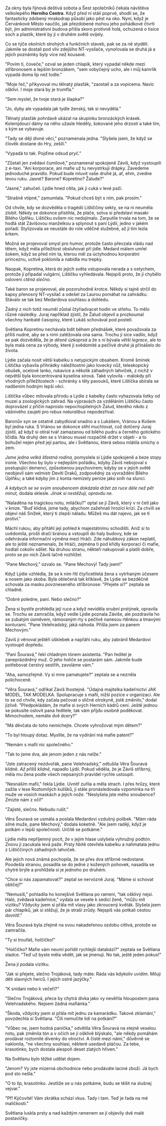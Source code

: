 # 

Za okny byla říjnová deštivá sobota a Šest společníků čekala návštěva velkolepého **Herního Centra**. Když před ní stáli poprvé, shodli se, že fantasticky zdobený mrakodrap působí jako pěst na oko. Nyní, když je Červánkové Město naučilo, jak přezdobené mohou jeho pohádkové čtvrti být, jim administrativní budova přišla skoro protivně holá, ochuzená o tisíce soch a plastik, které by ji v druhém světě ovíjely.

Co se týče okolních strohých a funkčních staveb, pak se za ně styděli. Jakmile se dostali pod vliv zdejšího NT-vysílače, vynořovala se druhá já a jejich poznámky byly více než kousavé.

"Povím ti, čoveče," ozval se jeden chlapík, který vypadal někde mezi stříbronosem a lepším bronzákem, "sem vobyčejný ucho, ale i můj kamrlík vypadá doma líp než todle."

"Moje řeč," přikyvoval mu tělnatý plasťák, "zaostalí a za vopicema. Navíc oškliví. I moje stará by je trumfla."

"Sem myslel, že tvoje stará je šlapka?"

"Jo, dyby ale vypadala jak tydle ženský, tak si nevydělá."

Tělnatý plasťák pohrdavě ukázal na skupinku bronzáckých krásek. Kolemjdoucí dámy na něho užasle hleděly, šokované jeho drzostí a také tím, s kým se vybavuje.

"Tady se dějí divné věci," poznamenala jedna. "Slyšela jsem, že když se člověk dostane do Hry, zešílí."

"Vypadá to tak. Pojďme odsud pryč."

"Zůstali jen zvědaví čumilové," poznamenal spokojeně Záviš, když vystoupili z e-taxi. "Ani korporace, ani mafie už tu nevystrkují drápky. Zavedeme jednoduché pravidlo. Pokud bude mluvit vaše druhé já, ať, ehm, zvedne levou ruku. Jasné? Barone? Kopretino? Žalude?"

"Jasné," zahučeli. Lýdie hned cítila, jak jí cuká v levé paži.

"Strašně vtipné," zamumlala. "Pokud chceš být s ním, pak prosím."

Od chvíle, kdy se dozvěděla o tragédii Lištiččiny sekty, se na ni neuměla zlobit. Někdy se dokonce přistihla, že pláče, sotva si představí masakr Bílého Úplňku. Lištičku ovšem nic nedojímalo. Zarputile trvala na tom, že se hodlá stát Závišovou manželkou a splynout s paní Lýdií, jedno v jakém pořadí. Stylizovala se neustále do role vděčné služebné, až jí tím lezla krkem.

Možná se projevoval smysl pro humor, protože často převzala vládu nad tělem, když měla příležitost obsluhovat při jídle. Medard málem umřel šokem, když se před ním ta, kterou měl za úctyhodnou korporátní princeznu, uctivě poklonila a nabídla mu trepky.

Naopak, Kopretina, která do jejich světa vstupovala nerada a s ostychem, protože jí připadal vulgární, Lištičku vyhledávala. Nejspíš proto, že jí chybělo oslovení *ctěná slečno*.

Také baron se projevoval, ale pozoruhodně krotce. Někdy si tajně strčil do kapsy přenosný NT-vysílač a odešel za Laurou pomáhat na zahrádku. Stávalo se tak bez Medardova souhlasu a dohledu.

Žádný z nich totiž neuměl zůstal čtyřiadvacet hodin ve střehu. To mělo různé následky. Juraj například zjistil, že Žalud objevil a prozkoumal všechny hanbaté časopisy, které Lukáš schovával pod postelí.

Světlana Kopretinu nechávala bdít během přednášek, které považovala za příliš nudné, aby se s nimi zatěžovala ona sama. Trochu jí sice vadilo, když se pak dozvěděla, že je *děsně úzkoprsá* a že s ní bývala *větší legrace*, ale to byla malá cena za výhody, které jí svědomité a pečlivé druhé já přinášelo do života.

Lýdie začala nosit větší kabelku s netypickým obsahem. Kromě šminek Lištička vybavila přihrádky náležitostmi jako lovecký nůž, teleskopický obušek, ocelové lanko, rukavice a několik záhadných lahviček, z nichž v největší byla koncentrovaná kyselina sírová. Také vylovila - málokdy při vhodných příležitostech - schránky s těly pavouků, které Lištička sbírala se nadšením hodným lepší věci.

Lištička vůbec milovala přírodu a Lýdie z kabelky často vyhazovala lístky od muzeí a zoologických zahrad. Na výpravách za vzděláním Lištičku často doprovázel z příčin naprosto nepochopitelných Žalud, kterého nikdo z vášnivého zaujetí pro *rebus naturalibus* nepodezříval. 

Baronův syn se ostatně zabydloval snadno a s Lukášem, Vránou a Košem byl jedna ruka. S Vránou se dokonce stihl muchlovat, což dotčený Juraj zjistil, až když si otíral tvář zamazanou od bílého pudru a černého gotického líčidla. Na druhý den se s Vránou musel rozpačitě držet v objetí - a to bohužel nejen před její partou, ale i Světlanou, která sebou mlátila smíchy o zem.

*Jsme jedna velká šťastná rodina,* pomyslela si Lýdie spokojeně a beze stopy ironie. Všechno by bylo v nejlepším pořádku, kdyby Záviš nebojoval s postupující demencí, způsobenou psychovirem; kdyby se v jejich světě neobjevil sám velmistr Devíti Draků, zodpovědný za vyvraždění Bílého Úplňku; a také kdyby jim z konta nemizely peníze jako sníh na slunci.

*A kdybych se se svým snoubencem dokázala držet za ruce déle než pět minut,* dodala sklesle. *Jinak si nestěžuji, opravdu ne.*

"Naladěna na tragickou notu, miláčku?" optal se jí Záviš, který v ní četl jako v knize. "Buď klidná, jsme tady, abychom zažehnali hrozící krizi. Za chvíli se objeví náš Snížek, který ti zlepší náladu. Můžeš mu dát najevo, jak se ti protiví."

Máchl rukou, aby přitáhl její pohled k majestátnímu schodišti. Aniž si to uvědomila, prošli dračí bránou a vstoupili do haly budovy, kde se odehrávala informační výměna mezi Hráči. Zde náhubkový zákon neplatil, ale to ještě neznamenalo, že Hráči, zejména ti pod křídly korporací či mafie, hodlali cokoliv sdílet. Na druhou stranu, někteří nakupovali a platili dobře, proto se po nich Záviš lačně rozhlížel.

"Pane Mechový," ozvalo se. "Pane Mechový! Tady jsem!"

Když Lýdie vzhlédla, že se k nim řítí čtyřicetiletá žena s vytrhaným účesem a nosem jako skoba. Byla oblečená tak křiklavě, že Lýdie se bezděčně schovala za masku povzneseného stříbronose: "Přejete si?" zeptala se chladně.

"Dobré poledne, paní. Nebo slečno?"

Žena si bystře prohlédla její ruce a když neviděla snubní prstýnek, opravila se. Trochu se zamračila, když vedle Lýdie poznala Záviše, ale pozdravila ho se zubatým úsměvem, rámovaným rty s pečlivě nanesou rtěnkou a tmavými konturami. "Pane Velehradský, jaká náhoda. Přišla jsem za panem Mechovým."

Záviš jí věnoval ještěří úšklebek a napřáhl ruku, aby zabránil Medardovi vystoupit dopředu. 

"Paní Šouravá," řekl chladným tónem asistenta. "Pan ředitel je zaneprázdněný muž. O jeho holiče se postarám sám. Jakmile bude potřebovat čerstvý sestřih, zavoláme vám."

"Aha, samozřejmě. Vy si mne pamatujete?" zeptala se a nezněla polichoceně.

"Věra Šouravá," odříkal Záviš lhostejně. "Údajná majitelka kadeřnictví JAK MODEL, TAK MODELKA. Spolupracuje s mafií, nižší pozice v organizaci. Ale to se od chvíle, kdy začala pečovat o sličné otrokyně, jistě změnilo," dodal jízlivě. "Předpokládám, že mafie si svých Herních kádrů cení. Ještě jednou se pokusíte oslovit pana ředitele, tak vám přijdu osobně poděkovat. Mimochodem, nemáte dvě dcery?"

"Má děvčata do toho nemíchejte. Chcete vyhrožovat mým dětem?"

"To byl hloupý dotaz. Myslíte, že na vydírání má mafie patent?"

"Nemám s mafií nic společného."

"Tak to jsme dva, ale jenom jeden z nás nelže."

"Jste zatracený nezdvořák, pane Velehradský," odtušila Věra Šouravá klidně. *Až příliš klidně,* napadlo Lýdii. Pokud věděla, že je Záviš stříbrný, měla mu žena podle všech nepsaných pravidel rychle ustoupit.

"Nesnáším mafii," řekla Lýdie. Uvnitř zuřila a měla strach. I přes hrůzy, které zažila v lese Roztomilých kulíšků, ji stále pronásledovala vzpomínka na tři muže ve vosích maskách a jejich nože. "Neslyšela jste mého snoubence? Zmizte nám z očí!"

"Zajisté, slečno. Nebudu rušit."

Věra Šouravá se usmála a poslala Medardovi vzdušný polibek. "Mám ráda silné muže, pane Mechový," dodala koketně. "Ale jsem raději, když je potkám v lepší společnosti. Určitě se potkáme."

Lýdie měla nepříjemný pocit, že v jejím hlase uslyšela výhružný podtón. Znovu jí zacukala levá paže. Prsty hbitě otevřela kabelku a nahmatala jednu z Lištiččiných záhadných lahviček.

Ale jejich nová známá pochopila, že se přes dva stříbrné nedostane. Poodešla stranou, posadila se do jedné z kožených pohovek, nasadila se chytré brýle a prohlížela si je jednoho po druhém.

"Chce si nás zapamatovat?" zeptal se nervózně Juraj. "Máme si schovat obličej?"

"Nemusíš," pohladila ho konejšivě Světlana po rameni, "tak ošklivý nejsi. Haló, zvědavá kadeřnice," vydala se vesele k sedící ženě, "můžu mít vizitku? Vždycky jsem si přála mít vlasy jako zkroucený květák. Slyšela jsem pár chlapíků, jak si stěžují, že je straší zrůdy. Nejspíš vás potkali cestou dovnitř."

Věra Šouravá byla zřejmě na svou nakadeřenou ozdobu citlivá, protože se zamračila.

"Ty si troufáš, holčičko!"

"Holčičko? Mafie vám neumí pořídit rychlejší databázi?" zeptala se Světlana sladce. "Teď už byste měla vědět, jak se jmenuji. No tak, ještě jeden pokus!"

Žena jí podala vizitku.

"Jak si přejete, slečno Trojáková, tady máte. Ráda vás kdykoliv uvidím. Miluji děti slavných herců. I jejich ostré jazýčky."

"K snídani nebo k večeři?"

"Slečno Trojáková, přece by chytrá dívka jako vy nevěřila hloupostem pana Velehradského. Nejsem žádná mafiánka."

"Škoda, vždycky jsem si přála mít jednu za kamarádku. Takové zklamání," povzdechla si Světlana. "Čili nemučíte lidi na potkání?"

"Vůbec ne, jsem hodná panička," odvětila Věra Šouravá na stejně veselou notu, pak změnila tón a v očích se jí ošklivě blýskalo, "ale někdy pomáhám prodávat roztomilé dívenky do otroctví. A čistě mezi námi," důvěrně se naklonila, "ne všechny souhlasí, některé usedavě pláčou. Za tebe, krasotinko, bych dostala alespoň deset zlatých hřiven."

Na Světlanu bylo těžké udělat dojem.

"Jenom? Vy jste mizerná obchodnice nebo prodáváte laciné zboží. Já bych pod sto nešla."

"O to líp, krasotinko. Jestliže se u nás potkáme, budu se těšit na slušnej vejvar."

"Pf! Kýčovité! Vám zkrátka schází vkus. Tady i tam. Teď je řada na mé maličkosti."

Světlana luskla prsty a nad každým ramenem se jí objevily dvě malé postavičky. 



